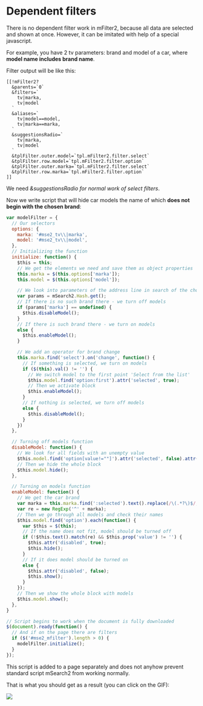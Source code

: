 # Dependent filters

There is no dependent filter work in mFilter2, because all data are selected and shown at once. However, it can be imitated with help of a special javascript.

For example, you have 2 tv parameters: brand and model of a car, where **model name includes brand name**.

Filter output will be like this:

```modx
[[!mFilter2?
  &parents=`0`
  &filters=`
    tv|marka,
    tv|model
  `
  &aliases=`
    tv|model==model,
    tv|marka==marka,
  `
  &suggestionsRadio=`
    tv|marka,
    tv|model
  `
  &tplFilter.outer.model=`tpl.mFilter2.filter.select`
  &tplFilter.row.model=`tpl.mFilter2.filter.option`
  &tplFilter.outer.marka=`tpl.mFilter2.filter.select`
  &tplFilter.row.marka=`tpl.mFilter2.filter.option`
]]

```

We need *&suggestionsRadio for normal work of select filters*.

Now we write script that will hide car models the name of which **does not begin with the chosen brand**:

```js
var modelFilter = {
  // Our selectors
  options: {
    marka: '#mse2_tv\\|marka',
    model: '#mse2_tv\\|model',
  },
  // Initializing the function
  initialize: function() {
    $this = this;
    // We get the elements we need and save them as object properties
    this.marka = $(this.options['marka']);
    this.model = $(this.options['model']);

    // We look into parameters of the address line in search of the chosen brand
    var params = mSearch2.Hash.get();
    // If there is no such brand there - we turn off models
    if (params['marka'] == undefined) {
      $this.disableModel();
    }
    // If there is such brand there - we turn on models
    else {
      $this.enableModel();
    }

    // We add an operator for brand change
    this.marka.find('select').on('change', function() {
      // If something is selected, we turn on models
      if ($(this).val() != '') {
        // We switch model to the first point 'Select from the list'
        $this.model.find('option:first').attr('selected', true);
        // Then we activate block
        $this.enableModel();
      }
      // If nothing is selected, we turn off models
      else {
        $this.disableModel();
      }
    })
  },

  // Turning off models function
  disableModel: function() {
    // We look for all fields with an unempty value
    $this.model.find('option[value!=""]').attr('selected', false).attr('disabled', true);
    // Then we hide the whole block
    $this.model.hide();
  },

  // Turning on models function
  enableModel: function() {
    // We get the car brand
    var marka = this.marka.find(':selected').text().replace(/\(.*?\)$/, '').replace(/\s+$/, '');
    var re = new RegExp('^' + marka);
    // Then we go through all models and check their names
    $this.model.find('option').each(function() {
      var $this = $(this);
      // If the name does not fit, model should be turned off
      if (!$this.text().match(re) && $this.prop('value') != '') {
        $this.attr('disabled', true);
        $this.hide();
      }
      // If it does model should be turned on
      else {
        $this.attr('disabled', false);
        $this.show();
      }
    });
    // Then we show the whole block with models
    $this.model.show();
  },
}

// Script begins to work when the document is fully downloaded
$(document).ready(function() {
  // And if on the page there are filters
  if ($('#mse2_mfilter').length > 0) {
    modelFilter.initialize();
  }
});
```

This script is added to a page separately and does not anyhow prevent standard script mSearch2 from working normally.

That is what you should get as a result (you can click on the GIF):

[![](https://file.modx.pro/files/4/a/3/4a32ca06fe335d43de148c0faf640e04s.jpg)](https://file.modx.pro/files/4/a/3/4a32ca06fe335d43de148c0faf640e04.gif)
